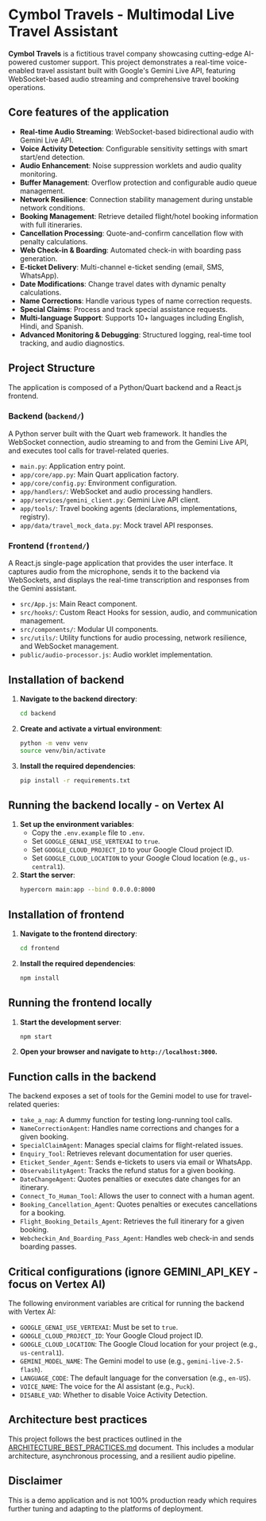 # Cymbol Travels - Multimodal Live Travel Assistant

**Cymbol Travels** is a fictitious travel company showcasing cutting-edge AI-powered customer support. This project demonstrates a real-time voice-enabled travel assistant built with Google's Gemini Live API, featuring WebSocket-based audio streaming and comprehensive travel booking operations.

## Core features of the application

- **Real-time Audio Streaming**: WebSocket-based bidirectional audio with Gemini Live API.
- **Voice Activity Detection**: Configurable sensitivity settings with smart start/end detection.
- **Audio Enhancement**: Noise suppression worklets and audio quality monitoring.
- **Buffer Management**: Overflow protection and configurable audio queue management.
- **Network Resilience**: Connection stability management during unstable network conditions.
- **Booking Management**: Retrieve detailed flight/hotel booking information with full itineraries.
- **Cancellation Processing**: Quote-and-confirm cancellation flow with penalty calculations.
- **Web Check-in & Boarding**: Automated check-in with boarding pass generation.
- **E-ticket Delivery**: Multi-channel e-ticket sending (email, SMS, WhatsApp).
- **Date Modifications**: Change travel dates with dynamic penalty calculations.
- **Name Corrections**: Handle various types of name correction requests.
- **Special Claims**: Process and track special assistance requests.
- **Multi-language Support**: Supports 10+ languages including English, Hindi, and Spanish.
- **Advanced Monitoring & Debugging**: Structured logging, real-time tool tracking, and audio diagnostics.

## Project Structure

The application is composed of a Python/Quart backend and a React.js frontend.

### Backend (`backend/`)

A Python server built with the Quart web framework. It handles the WebSocket connection, audio streaming to and from the Gemini Live API, and executes tool calls for travel-related queries.

- `main.py`: Application entry point.
- `app/core/app.py`: Main Quart application factory.
- `app/core/config.py`: Environment configuration.
- `app/handlers/`: WebSocket and audio processing handlers.
- `app/services/gemini_client.py`: Gemini Live API client.
- `app/tools/`: Travel booking agents (declarations, implementations, registry).
- `app/data/travel_mock_data.py`: Mock travel API responses.

### Frontend (`frontend/`)

A React.js single-page application that provides the user interface. It captures audio from the microphone, sends it to the backend via WebSockets, and displays the real-time transcription and responses from the Gemini assistant.

- `src/App.js`: Main React component.
- `src/hooks/`: Custom React Hooks for session, audio, and communication management.
- `src/components/`: Modular UI components.
- `src/utils/`: Utility functions for audio processing, network resilience, and WebSocket management.
- `public/audio-processor.js`: Audio worklet implementation.

## Installation of backend

1.  **Navigate to the backend directory**:
    ```bash
    cd backend
    ```
2.  **Create and activate a virtual environment**:
    ```bash
    python -m venv venv
    source venv/bin/activate
    ```
3.  **Install the required dependencies**:
    ```bash
    pip install -r requirements.txt
    ```

## Running the backend locally - on Vertex AI

1.  **Set up the environment variables**:
    - Copy the `.env.example` file to `.env`.
    - Set `GOOGLE_GENAI_USE_VERTEXAI` to `true`.
    - Set `GOOGLE_CLOUD_PROJECT_ID` to your Google Cloud project ID.
    - Set `GOOGLE_CLOUD_LOCATION` to your Google Cloud location (e.g., `us-central1`).
2.  **Start the server**:
    ```bash
    hypercorn main:app --bind 0.0.0.0:8000
    ```

## Installation of frontend

1.  **Navigate to the frontend directory**:
    ```bash
    cd frontend
    ```
2.  **Install the required dependencies**:
    ```bash
    npm install
    ```

## Running the frontend locally

1.  **Start the development server**:
    ```bash
    npm start
    ```
2.  **Open your browser and navigate to `http://localhost:3000`.**

## Function calls in the backend

The backend exposes a set of tools for the Gemini model to use for travel-related queries:

- `take_a_nap`: A dummy function for testing long-running tool calls.
- `NameCorrectionAgent`: Handles name corrections and changes for a given booking.
- `SpecialClaimAgent`: Manages special claims for flight-related issues.
- `Enquiry_Tool`: Retrieves relevant documentation for user queries.
- `Eticket_Sender_Agent`: Sends e-tickets to users via email or WhatsApp.
- `ObservabilityAgent`: Tracks the refund status for a given booking.
- `DateChangeAgent`: Quotes penalties or executes date changes for an itinerary.
- `Connect_To_Human_Tool`: Allows the user to connect with a human agent.
- `Booking_Cancellation_Agent`: Quotes penalties or executes cancellations for a booking.
- `Flight_Booking_Details_Agent`: Retrieves the full itinerary for a given booking.
- `Webcheckin_And_Boarding_Pass_Agent`: Handles web check-in and sends boarding passes.

## Critical configurations (ignore GEMINI_API_KEY - focus on Vertex AI)

The following environment variables are critical for running the backend with Vertex AI:

- `GOOGLE_GENAI_USE_VERTEXAI`: Must be set to `true`.
- `GOOGLE_CLOUD_PROJECT_ID`: Your Google Cloud project ID.
- `GOOGLE_CLOUD_LOCATION`: The Google Cloud location for your project (e.g., `us-central1`).
- `GEMINI_MODEL_NAME`: The Gemini model to use (e.g., `gemini-live-2.5-flash`).
- `LANGUAGE_CODE`: The default language for the conversation (e.g., `en-US`).
- `VOICE_NAME`: The voice for the AI assistant (e.g., `Puck`).
- `DISABLE_VAD`: Whether to disable Voice Activity Detection.

## Architecture best practices

This project follows the best practices outlined in the [ARCHITECTURE_BEST_PRACTICES.md](https://github.com/kkrishnan90/gemini-mm-live-demo/blob/main/ARCHITECTURE_BEST_PRACTICES.md) document. This includes a modular architecture, asynchronous processing, and a resilient audio pipeline.

## Disclaimer

This is a demo application and is not 100% production ready which requires further tuning and adapting to the platforms of deployment.
